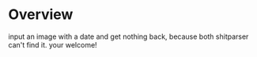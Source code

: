 # Overview

input an image with a date and get nothing back, because both shitparser can't find it.
your welcome!
